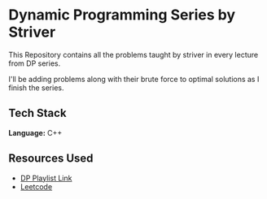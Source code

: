 
# Dynamic Programming Series by Striver

This Repository contains all the problems taught by striver in every lecture from DP series.

I'll be adding problems along with their brute force to optimal solutions as I finish the series.



## Tech Stack

**Language:** C++



## Resources Used

 - [DP Playlist Link](https://www.youtube.com/playlist?list=PLgUwDviBIf0qUlt5H_kiKYaNSqJ81PMMY)
 - [Leetcode](https://www.leetcode.com)
 